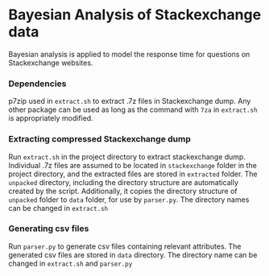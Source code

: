 Bayesian Analysis of Stackexchange data
=====================

Bayesian analysis is applied to model the response time for questions on Stackexchange websites.

### Dependencies
p7zip used in `extract.sh` to extract .7z files in Stackexchange dump. Any other package can be used as long as the command with `7za` in `extract.sh` is appropriately modified.

### Extracting compressed Stackexchange dump
Run `extract.sh` in the project directory to extract stackexchange dump. Individual .7z files are assumed to be located in `stackexchange` folder in the project directory, and the extracted files are stored in `extracted` folder. The `unpacked` directory, including the directory structure are automatically created by the script. Additionally, it copies the directory structure of `unpacked` folder to `data` folder, for use by `parser.py`. The directory names can be changed in `extract.sh`

### Generating csv files
Run `parser.py` to generate csv files containing relevant attributes. The generated csv files are stored in `data` directory. The directory name can be changed in `extract.sh` and `parser.py`